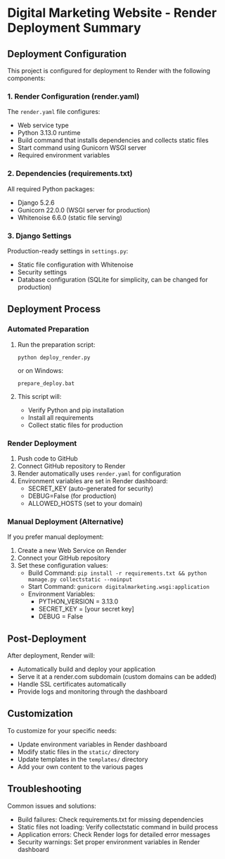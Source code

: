 # Digital Marketing Website - Render Deployment Summary

## Deployment Configuration

This project is configured for deployment to Render with the following components:

### 1. Render Configuration (render.yaml)

The `render.yaml` file configures:
- Web service type
- Python 3.13.0 runtime
- Build command that installs dependencies and collects static files
- Start command using Gunicorn WSGI server
- Required environment variables

### 2. Dependencies (requirements.txt)

All required Python packages:
- Django 5.2.6
- Gunicorn 22.0.0 (WSGI server for production)
- Whitenoise 6.6.0 (static file serving)

### 3. Django Settings

Production-ready settings in `settings.py`:
- Static file configuration with Whitenoise
- Security settings
- Database configuration (SQLite for simplicity, can be changed for production)

## Deployment Process

### Automated Preparation

1. Run the preparation script:
   ```
   python deploy_render.py
   ```
   or on Windows:
   ```
   prepare_deploy.bat
   ```

2. This script will:
   - Verify Python and pip installation
   - Install all requirements
   - Collect static files for production

### Render Deployment

1. Push code to GitHub
2. Connect GitHub repository to Render
3. Render automatically uses `render.yaml` for configuration
4. Environment variables are set in Render dashboard:
   - SECRET_KEY (auto-generated for security)
   - DEBUG=False (for production)
   - ALLOWED_HOSTS (set to your domain)

### Manual Deployment (Alternative)

If you prefer manual deployment:

1. Create a new Web Service on Render
2. Connect your GitHub repository
3. Set these configuration values:
   - Build Command: `pip install -r requirements.txt && python manage.py collectstatic --noinput`
   - Start Command: `gunicorn digitalmarketing.wsgi:application`
   - Environment Variables:
     - PYTHON_VERSION = 3.13.0
     - SECRET_KEY = [your secret key]
     - DEBUG = False

## Post-Deployment

After deployment, Render will:
- Automatically build and deploy your application
- Serve it at a render.com subdomain (custom domains can be added)
- Handle SSL certificates automatically
- Provide logs and monitoring through the dashboard

## Customization

To customize for your specific needs:
- Update environment variables in Render dashboard
- Modify static files in the `static/` directory
- Update templates in the `templates/` directory
- Add your own content to the various pages

## Troubleshooting

Common issues and solutions:
- Build failures: Check requirements.txt for missing dependencies
- Static files not loading: Verify collectstatic command in build process
- Application errors: Check Render logs for detailed error messages
- Security warnings: Set proper environment variables in Render dashboard
